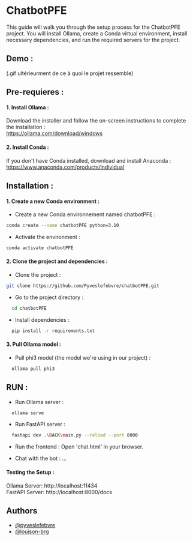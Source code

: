 
# ChatbotPFE

This guide will walk you through the setup process for the ChatbotPFE project.
You will install Ollama, create a Conda virtual environment, install necessary dependencies, 
and run the required servers for the project.




## Demo :

(.gif ultérieurment de ce à quoi le projet ressemble)


## Pre-requieres :

#### 1. Install Ollama :
Download the installer and follow the on-screen instructions to complete the installation :  
https://ollama.com/download/windows

#### 2. Install Conda :
If you don't have Conda installed, download and install Anaconda : https://www.anaconda.com/products/individual 

## Installation :

#### 1. Create a new Conda environment :
- Create a new Conda environnement named chatbotPFE :
```bash
conda create --name chatbotPFE python=3.10
```
- Activate the environment :
```bash
conda activate chatbotPFE
```

#### 2. Clone the project and dependencies :
- Clone the project :
```bash
git clone https://github.com/Pyveslefebvre/chatbotPFE.git
```   
- Go to the project directory :
```bash
  cd chatbotPFE
```
- Install dependencies :
```bash
  pip install -r requirements.txt
```

#### 3. Pull Ollama model :
- Pull phi3 model (the model we're using in our project) :
```bash
  ollama pull phi3
```

## RUN :

- Run Ollama server :
```bash
  ollama serve
```
- Run FastAPI server :
```bash
  fastapi dev .\BACK\main.py --reload --port 8000
```
- Run the frontend :
Open 'chat.html' in your browser.  

- Chat with the bot :
...

#### Testing the Setup :
Ollama Server: http://localhost:11434  
FastAPI Server: http://localhost:8000/docs
## Authors

- [@pyveslefebvre](https://www.github.com/pyveslefebvre)
- [@louison-brg](https://www.github.com/louison-brg)

